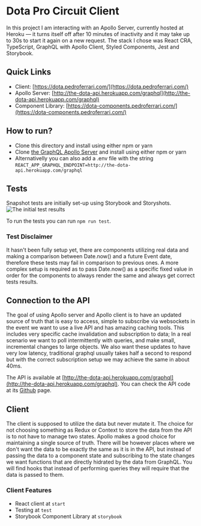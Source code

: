 # Dota Pro Circuit Client

In this project I am interacting with an Apollo Server, currently hosted at Heroku — it turns itself off after 10 minutes of inactivity and it may take up to 30s to start it again on a new request.
The stack I chose was React CRA, TypeScript, GraphQL with Apollo Client, Styled Components, Jest and Storybook.

## Quick Links
- Client: [https://dota.pedroferrari.com/](https://dota.pedroferrari.com/)
- Apollo Server: [http://the-dota-api.herokuapp.com/graphql](http://the-dota-api.herokuapp.com/graphql)
- Component Library: [https://dota-components.pedroferrari.com/](https://dota-components.pedroferrari.com/)

## How to run?
- Clone this directory and install using either npm or yarn
- Clone [the GraphQL Apollo Server](https://github.com/thepedroferrari/Dota-TS-Apollo-GraphQL-Server) and install using either npm or yarn
- Alternativelly you can also add a .env file with the string `REACT_APP_GRAPHQL_ENDPOINT=http://the-dota-api.herokuapp.com/graphql`

## Tests
Snapshot tests are initially set-up using Storybook and Storyshots.
![The initial test results](https://i.ibb.co/d54rjkp/Screenshot-2020-05-17-at-22-02-06.png)

To run the tests you can run `npm run test`.

### Test Disclaimer
It hasn't been fully setup yet, there are components utilizing real data and making a comparison between Date.now() and a future Event date, therefore these tests may fail in comparison to previous ones. A more complex setup is required as to pass Date.now() as a specific fixed value in order for the components to always render the same and always get correct tests results.

## Connection to the API
The goal of using Apollo server and Apollo client is to have an updated source of truth that is easy to access, simple to subscribe via websockets in the event we want to use a live API and has amazing caching tools. This includes very specific cache invalidation and subscription to data; In a real scenario we want to poll intermittently with queries, and make small, incremental changes to large objects.
We also want these updates to have very low latency, traditional graphql usually takes half a second to respond but with the correct subscription setup we may achieve the same in about 40ms.

The API is available at [http://the-dota-api.herokuapp.com/graphql](http://the-dota-api.herokuapp.com/graphql).
You can check the API code at its [Github](https://github.com/thepedroferrari/Dota-TS-Apollo-GraphQL-Server) page.

## Client
The client is supposed to utilize the data but never mutate it. The choice for not choosing something as Redux or Context to store the data from the API is to not have to manage two states. Apollo makes a good choice for maintaining a single source of truth. There will be however places where we don't want the data to be exactly the same as it is in the API, but instead of passing the data to a component state and subscribing to the state changes we want functions that are directly hidrated by the data from GraphQL.
You will find hooks that instead of performing queries they will require that the data is passed to them.

### Client Features

- React client at `start`
- Testing at `test`
- Storybook Component Library at `storybook`
